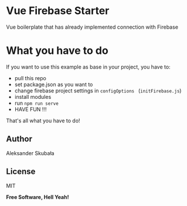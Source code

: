 # Vue Firebase Starter

Vue boilerplate that has already implemented connection with Firebase

# What you have to do

If you want to use this example as base in your project, you have to:
  - pull this repo
  - set package.json as you want to
  - change firebase project settings in `configOptions ` (`initFirebase.js`)
  - install modules
  - run `npm run serve`
  - HAVE FUN !!!

That's all what you have to do!

Author
----
Aleksander Skubała

License
----
MIT

**Free Software, Hell Yeah!**
